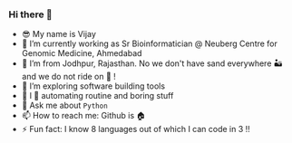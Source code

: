 ### Hi there 👋

- 😎 My name is Vijay
- 🔭 I’m currently working as Sr Bioinformatician @ Neuberg Centre for Genomic Medicine, Ahmedabad
- 🌵 I’m from Jodhpur, Rajasthan. No we don't have sand everywhere 🏜️ and we do not ride on 🐪 !
- 🤔 I’m exploring software building tools
- 🤖 I 💙 automating routine and boring stuff 
- 💬 Ask me about `Python`
- 📫 How to reach me: Github is 🏠
- ⚡ Fun fact: I know 8 languages out of which I can code in 3 !!
